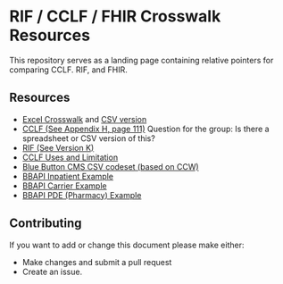 RIF / CCLF / FHIR Crosswalk Resources
=====================================

This repository serves as a landing page containing relative pointers for comparing CCLF. RIF, and FHIR.

Resources
---------

* [Excel Crosswalk](https://github.com/TransparentHealth/cclf-rif/blob/master/RIF-Medicare%20Blue%20Button_CARIN.xlsx) and [CSV version](https://github.com/TransparentHealth/cclf-rif/blob/master/rif-bb-cclf.csv)
* [CCLF (See Appendix H, page 111)](https://www.cms.gov/Medicare/Medicare-Fee-for-Service-Payment/sharedsavingsprogram/Downloads/MSSP-Reference-Table.PDF)  Question for the group: Is there a spreadsheet or CSV version of this?
* [RIF (See Version K)](https://www.ccwdata.org/web/guest/data-dictionaries)
* [CCLF Uses and Limitation](https://pb22817.salientcloud.com/resources/CCLF_Uses_and_Limitations_v3.pdf)
* [Blue Button CMS CSV codeset (based on CCW)](https://github.com/CMSgov/bluebutton-csv-codesets)
* [BBAPI Inpatient Example](https://github.com/TransparentHealth/cclf-rif/blob/master/inpatient.json)
* [BBAPI Carrier Example](https://github.com/TransparentHealth/cclf-rif/blob/master/carrier.json)
* [BBAPI PDE (Pharmacy) Example](https://github.com/TransparentHealth/cclf-rif/blob/master/pde.json)


Contributing
------------

If you want to add or change this document please make either: 

* Make changes and submit a pull request
* Create an issue.
